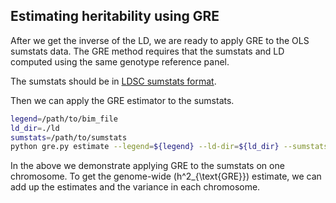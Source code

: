 ## Estimating heritability using GRE
After we get the inverse of the LD, we are ready to apply GRE to the OLS sumstats data. The GRE method requires that the sumstats and LD computed using the same genotype reference panel.

The sumstats should be in [LDSC sumstats format](https://github.com/bulik/ldsc/wiki/Summary-Statistics-File-Format).

Then we can apply the GRE estimator to the sumstats.
```bash
legend=/path/to/bim_file
ld_dir=./ld
sumstats=/path/to/sumstats
python gre.py estimate --legend=${legend} --ld-dir=${ld_dir} --sumstats=${sumstats}
```

In the above we demonstrate applying GRE to the sumstats on one chromosome. To get the genome-wide \(h^2_{\text{GRE}}\) estimate, we can add up the estimates and the variance in each chromosome.

